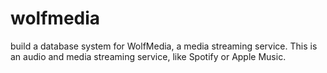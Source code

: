 # wolfmedia
build a database system for WolfMedia, a media streaming service. This is an audio and media streaming service, like Spotify or Apple Music.
